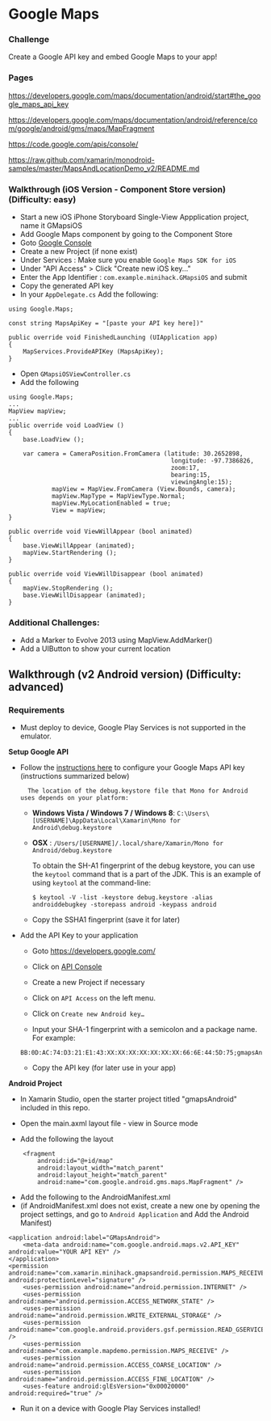 # Google Maps

### Challenge

Create a Google API key and embed Google Maps to your app!

### Pages

https://developers.google.com/maps/documentation/android/start#the_google_maps_api_key

https://developers.google.com/maps/documentation/android/reference/com/google/android/gms/maps/MapFragment

https://code.google.com/apis/console/

https://raw.github.com/xamarin/monodroid-samples/master/MapsAndLocationDemo_v2/README.md

### Walkthrough (iOS Version - Component Store version) (Difficulty: easy)

* Start a new iOS iPhone Storyboard Single-View Appplication project, name it GMapsiOS
* Add Google Maps component by going to the Component Store
* Goto [Google Console](https://code.google.com/apis/console)
* Create a new Project (if none exist)
* Under Services : Make sure you enable `Google Maps SDK for iOS`
* Under "API Access" > Click "Create new iOS key…"
* Enter the App Identifier : `com.example.minihack.GMapsiOS` and submit
* Copy the generated API key
* In your `AppDelegate.cs` Add the following:

```
using Google.Maps;

const string MapsApiKey = "[paste your API key here])"

public override void FinishedLaunching (UIApplication app)
{
	MapServices.ProvideAPIKey (MapsApiKey);
}
```
* Open `GMapsiOSViewController.cs`
* Add the following

```
using Google.Maps;
...
MapView mapView;
...
public override void LoadView ()
{
	base.LoadView ();

	var camera = CameraPosition.FromCamera (latitude: 30.2652898, 
			                                 longitude: -97.7386826, 
			                                 zoom:17,
			                                 bearing:15,
			                                 viewingAngle:15);
			mapView = MapView.FromCamera (View.Bounds, camera);
			mapView.MapType = MapViewType.Normal;
			mapView.MyLocationEnabled = true;
			View = mapView;
}

public override void ViewWillAppear (bool animated)
{
	base.ViewWillAppear (animated);
	mapView.StartRendering ();
}

public override void ViewWillDisappear (bool animated)
{	
	mapView.StopRendering ();
	base.ViewWillDisappear (animated);
}

```

### Additional Challenges: 
* Add a Marker to Evolve 2013 using MapView.AddMarker()
* Add a UIButton to show your current location

## Walkthrough (v2 Android version) (Difficulty: advanced)

### Requirements

* Must deploy to device, Google Play Services is not supported in the emulator.

**Setup Google API**

* Follow the [instructions here](https://developers.google.com/maps/documentation/android/start#the_google_maps_api_key) to configure your Google Maps API key (instructions summarized below)

		The location of the debug.keystore file that Mono for Android uses depends on your platform:
		
	- **Windows Vista / Windows 7 / Windows 8**: `C:\Users\[USERNAME]\AppData\Local\Xamarin\Mono for Android\debug.keystore`
	- **OSX** : `/Users/[USERNAME]/.local/share/Xamarin/Mono for Android/debug.keystore`

		To obtain the SH-A1 fingerprint of the debug keystore, you can use the `keytool` command that is a part of the JDK. This is an example of using `keytool` at the command-line:

		```
    	$ keytool -V -list -keystore debug.keystore -alias androiddebugkey -storepass android -keypass android
		```
	- Copy the SSHA1 fingerprint (save it for later)

* Add the API Key to your application

	* Goto https://developers.google.com/
	
	* Click on [API Console](https://code.google.com/apis/console/)
	
	* Create a new Project if necessary 
	
	* Click on `API Access` on the left menu.
	
	* Click on `Create new Android key…`
	
	* Input your SHA-1 fingerprint with a semicolon and a package name. For example: 
	
	```
	BB:0D:AC:74:D3:21:E1:43:XX:XX:XX:XX:XX:XX:XX:66:6E:44:5D:75;gmapsAndroid.gmapsAndroid
	```
	
	* Copy the API key (for later use in your app)
	
**Android Project**

* In Xamarin Studio, open the starter project titled "gmapsAndroid" included in this repo. 

* Open the main.axml layout file - view in Source mode

* Add the following the layout

```
    <fragment
        android:id="@+id/map"
        android:layout_width="match_parent"
        android:layout_height="match_parent"
        android:name="com.google.android.gms.maps.MapFragment" />
```

* Add the following to the AndroidManifest.xml 
* (if AndroidManifest.xml does not exist, create a new one by opening the project settings, and go to `Android Application` and Add the Android Manifest)

```
<application android:label="GMapsAndroid">
	<meta-data android:name="com.google.android.maps.v2.API_KEY" android:value="YOUR API KEY" />
</application>
<permission android:name="com.xamarin.minihack.gmapsandroid.permission.MAPS_RECEIVE" android:protectionLevel="signature" />
	<uses-permission android:name="android.permission.INTERNET" />
	<uses-permission android:name="android.permission.ACCESS_NETWORK_STATE" />
	<uses-permission android:name="android.permission.WRITE_EXTERNAL_STORAGE" />
	<uses-permission android:name="com.google.android.providers.gsf.permission.READ_GSERVICES" />
	<uses-permission android:name="com.example.mapdemo.permission.MAPS_RECEIVE" />
	<uses-permission android:name="android.permission.ACCESS_COARSE_LOCATION" />
	<uses-permission android:name="android.permission.ACCESS_FINE_LOCATION" />
	<uses-feature android:glEsVersion="0x00020000" android:required="true" />

```

* Run it on a device with Google Play Services installed!
